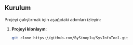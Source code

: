 ## Kurulum

Projeyi çalıştırmak için aşağıdaki adımları izleyin:

1. **Projeyi klonlayın**:
   ```bash
   git clone https://github.com/BySinoplu/SysInfoTool.git


